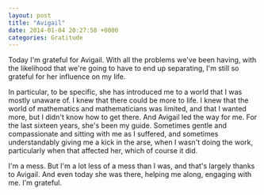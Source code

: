 ```yaml
---
layout: post
title: "Avigail"
date: 2014-01-04 20:27:58 +0000
categories: Gratitude
---
```


Today I'm grateful for Avigail. With all the problems we've been having, with
the likelihood that we're going to have to end up separating, I'm still so
grateful for her influence on my life.

In particular, to be specific, she has introduced me to a world that I was
mostly unaware of. I knew that there could be more to life. I knew that the
world of mathematics and mathematicians was limited, and that I wanted more, but
I didn't know how to get there. And Avigail led the way for me. For the last
sixteen years, she's been my guide. Sometimes gentle and compassionate and
sitting with me as I suffered, and sometimes understandably giving me a kick in
the arse, when I wasn't doing the work, particularly when that affected her,
which of course it did.

I'm a mess. But I'm a lot less of a mess than I was, and that's largely thanks
to Avigail. And even today she was there, helping me along, engaging with me.
I'm grateful.


